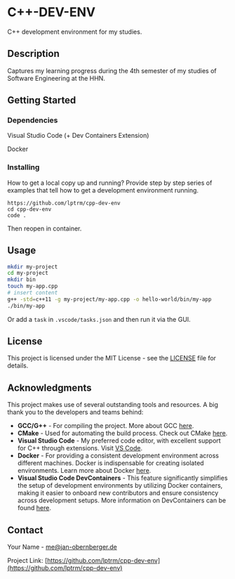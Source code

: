 # C++-DEV-ENV

C++ development environment for my studies.

## Description

Captures my learning progress during the 4th semester of my studies of Software Engineering at the HHN.

## Getting Started

### Dependencies

Visual Studio Code (+ Dev Containers Extension)

Docker

### Installing

How to get a local copy up and running? Provide step by step series of examples that tell how to get a development environment running.

```
https://github.com/lptrm/cpp-dev-env
cd cpp-dev-env
code .
```

Then reopen in container.

## Usage

```bash
mkdir my-project
cd my-project
mkdir bin
touch my-app.cpp
# insert content
g++ -std=c++11 -g my-project/my-app.cpp -o hello-world/bin/my-app
./bin/my-app
```

Or add a `task` in `.vscode/tasks.json` and then run it via the GUI.

## License

This project is licensed under the MIT License - see the [LICENSE](LICENSE) file for details.

## Acknowledgments

This project makes use of several outstanding tools and resources. A big thank you to the developers and teams behind:

- **GCC/G++** - For compiling the project. More about GCC [here](https://gcc.gnu.org/).
- **CMake** - Used for automating the build process. Check out CMake [here](https://cmake.org/).
- **Visual Studio Code** - My preferred code editor, with excellent support for C++ through extensions. Visit [VS Code](https://code.visualstudio.com/).
- **Docker** - For providing a consistent development environment across different machines. Docker is indispensable for creating isolated environments. Learn more about Docker [here](https://www.docker.com/).
- **Visual Studio Code DevContainers** - This feature significantly simplifies the setup of development environments by utilizing Docker containers, making it easier to onboard new contributors and ensure consistency across development setups. More information on DevContainers can be found [here](https://code.visualstudio.com/docs/remote/containers).

## Contact

Your Name - [me@jan-obernberger.de](mailto:me@jan-obernberger.de)

Project Link: [https://github.com/lptrm/cpp-dev-env](https://github.com/lptrm/cpp-dev-env)